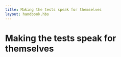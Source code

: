 ```yaml
---
title: Making the tests speak for themselves
layout: handbook.hbs
---
```

# Making the tests speak for themselves
